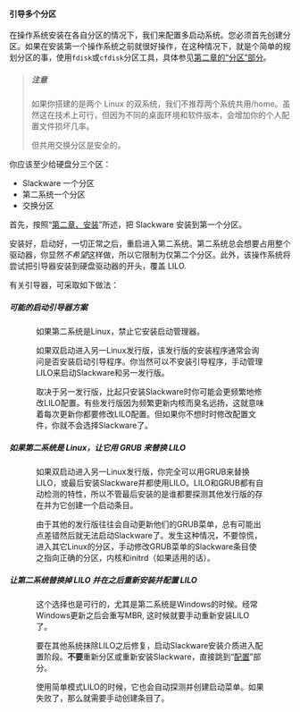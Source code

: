 #### 引导多个分区

在操作系统安装在各自分区的情况下，我们来配置多启动系统。您必须首先创建分区。如果在安装第一个操作系统之前就很好操作，在这种情况下，就是个简单的规划分区的事，使用`fdisk`或`cfdisk`分区工具，具体参见[第二章的“分区”部分](../../chapter_02/Partitioning.md)。

> ##### 注意
>
> 如果你搭建的是两个 Linux 的双系统，我们不推荐两个系统共用/home。虽然这在技术上可行，但因为不同的桌面环境和软件版本，会增加你的个人配置文件损坏几率。
>
> 但共用交换分区是安全的。

你应该至少给硬盘分三个区：

- Slackware 一个分区
- 第二系统一个分区
- 交换分区

首先，按照“[第二章、安装](../../chapter_02/README.md)”所述，把 Slackware 安装到第一个分区。

安装好，启动好，一切正常之后，重启进入第二系统。第二系统总会想要占用整个驱动器，你显然*不希望*这样做，所以它限制为仅第二个分区。此外，该操作系统将尝试把引导器安装到硬盘驱动器的开头，覆盖 LILO.

有关引导器，可采取如下做法：

##### 可能的启动引导器方案

<div style="margin-left: 0.5in; margin-right: 0.5in;">
  <p>如果第二系统是Linux，禁止它安装启动管理器。</p>
  <p>如果双启动进入另一Linux发行版，该发行版的安装程序通常会询问是否安装启动引导程序。你当然可以不安装引导程序，手动管理LILO来启动Slackware和另一发行版。</p>
  <p>取决于另一发行版，比起只安装Slackware时你可能会更频繁地修改LILO配置。有些发行版因为频繁更新内核而臭名远扬，这就意味着每次更新你都要修改LILO配置。但如果你不想时时修改配置文件，你就不会选择Slackware了。</p>
</div>

##### 如果第二系统是 Linux，让它用 GRUB 来替换 LILO

<div style="margin-left: 0.5in; margin-right: 0.5in;">
  <p>如果双启动进入另一Linux发行版，你完全可以用GRUB来替换LILO，或最后安装Slackware并都使用LILO。LILO和GRUB都有自动检测的特性，所以不管最后安装的是谁都要探测其他发行版的存在并为它创建一个启动条目。</p>
  <p>由于其他的发行版往往会自动更新他们的GRUB菜单，总有可能出点差错然后就无法启动Slackware了。发生这种情况，不要惊慌，进入其它Linux的分区，手动修改GRUB菜单的Slackware条目使之指向正确的分区，内核和initrd（如果适用的话）。</p>
</div>

##### 让第二系统替换掉 LILO 并在之后重新安装并配置 LILO

<div style="margin-left: 0.5in; margin-right: 0.5in;">
  <p>这个选择也是可行的，尤其是第二系统是Windows的时候。经常Windows更新之后会重写MBR, 这时候就要手动重新安装LILO了。</p>
  <p>要在其他系统抹除LILO之后修复，启动Slackware安装介质进入配置阶段。<strong>不要</strong>重新分区或重新安装Slackware，直接跳到“<a href="../../chapter_02/The_setup_Program/Configure.md">配置</a>”部分。</p>
  <p>使用简单模式LILO的时候，它也会自动探测并创建启动菜单。如果失败了，那么就需要手动创建条目了。</p>
</div>
